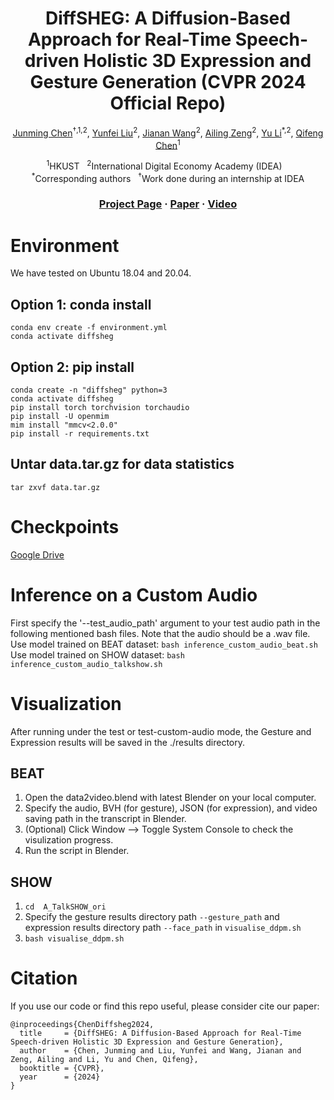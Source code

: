 <div align="center">

# <b>DiffSHEG</b>: A Diffusion-Based Approach for Real-Time Speech-driven Holistic 3D Expression and Gesture Generation (CVPR 2024 Official Repo)

[Junming Chen](https://jeremycjm.github.io)<sup>&dagger;,1,2</sup>, [Yunfei Liu](http://liuyunfei.net/)<sup>2</sup>, [Jianan Wang](https://scholar.google.com/citations?user=mt5mvZ8AAAAJ&hl=en&inst=1381320739207392350)<sup>2</sup>, [Ailing Zeng](https://ailingzeng.site/)<sup>2</sup>, [Yu Li](https://yu-li.github.io/)<sup>*,2</sup>, [Qifeng Chen](https://cqf.io)<sup>1</sup>

<p><sup>1</sup>HKUST &nbsp;&nbsp;<sup>2</sup>International Digital Economy Academy (IDEA) &nbsp;&nbsp;
<br><sup>*</sup>Corresponding authors &nbsp;&nbsp;<sup>&dagger;</sup>Work done during an internship at IDEA<p>

### [Project Page](https://jeremycjm.github.io/proj/DiffSHEG/) · [Paper](https://arxiv.org/abs/2401.04747) · [Video](https://www.youtube.com/watch?v=HFaSd5do-zI)

</div>

# Environment
We have tested on Ubuntu 18.04 and 20.04.
## Option 1: conda install
```
conda env create -f environment.yml
conda activate diffsheg
```
## Option 2: pip install
```
conda create -n "diffsheg" python=3
conda activate diffsheg
pip install torch torchvision torchaudio
pip install -U openmim
mim install "mmcv<2.0.0"
pip install -r requirements.txt
```
## Untar data.tar.gz for data statistics
```
tar zxvf data.tar.gz
```

# Checkpoints
[Google Drive](https://drive.google.com/file/d/1JPoMOcGDrvkFt7QbN6sEyYAPOOWkVN0h/view)

# Inference on a Custom Audio
First specify the '--test_audio_path' argument to your test audio path in the following mentioned bash files. Note that the audio should be a .wav file.
Use model trained on BEAT dataset:
```bash inference_custom_audio_beat.sh```
Use model trained on SHOW dataset:
```bash inference_custom_audio_talkshow.sh```

# Visualization
After running under the test or test-custom-audio mode, the Gesture and Expression results will be saved in the ./results directory.
## BEAT
1. Open the data2video.blend with latest Blender on your local computer.
2. Specify the audio, BVH (for gesture), JSON (for expression), and video saving path in the transcript in Blender.
3. (Optional) Click Window --> Toggle System Console to check the visulization progress.
4. Run the script in Blender.
## SHOW
1. ```cd  A_TalkSHOW_ori```
2. Specify the gesture results directory path ```--gesture_path``` and expression results directory path ```--face_path``` in ```visualise_ddpm.sh``` 
3. ```bash visualise_ddpm.sh``` 


# Citation
If you use our code or find this repo useful, please consider cite our paper:
```
@inproceedings{ChenDiffsheg2024,
  title     = {DiffSHEG: A Diffusion-Based Approach for Real-Time Speech-driven Holistic 3D Expression and Gesture Generation},
  author    = {Chen, Junming and Liu, Yunfei and Wang, Jianan and Zeng, Ailing and Li, Yu and Chen, Qifeng},
  booktitle = {CVPR},
  year      = {2024}
}
```